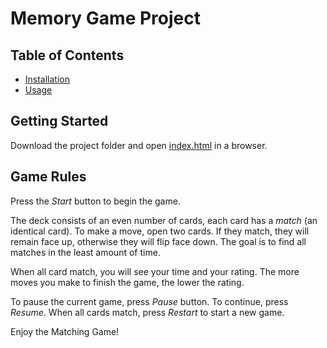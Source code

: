 # Memory Game Project

## Table of Contents

* [Installation](#installation)
* [Usage](#usage)

## Getting Started

Download the project folder and open [index.html](index.html) in a browser.

## Game Rules

Press the _Start_ button to begin the game.

The deck consists of an even number of cards, each card has a _match_ (an identical card). To make a move, open two cards. If they match, they will remain face up, otherwise they will flip face down. The goal is to find all matches in the least amount of time.

When all card match, you will see your time and your rating. The more moves you make to finish the game, the lower the rating.

To pause the current game, press _Pause_ button. To continue, press _Resume_. When all cards match, press _Restart_ to start a new game.

Enjoy the Matching Game!
